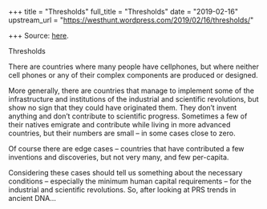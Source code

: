 +++
title = "Thresholds"
full_title = "Thresholds"
date = "2019-02-16"
upstream_url = "https://westhunt.wordpress.com/2019/02/16/thresholds/"

+++
Source: [here](https://westhunt.wordpress.com/2019/02/16/thresholds/).

Thresholds

There are countries where many people have cellphones, but where neither
cell phones or any of their complex components are produced or designed.

More generally, there are countries that manage to implement some of the
infrastructure and institutions of the industrial and scientific
revolutions, but show no sign that they could have originated them. They
don’t invent anything and don’t contribute to scientific progress.
Sometimes a few of their natives emigrate and contribute while living in
more advanced countries, but their numbers are small – in some cases
close to zero.

Of course there are edge cases – countries that have contributed a few
inventions and discoveries, but not very many, and few per-capita.

Considering these cases should tell us something about the necessary
conditions – especially the minimum human capital requirements – for
the industrial and scientific revolutions. So, after looking at PRS
trends in ancient DNA…





